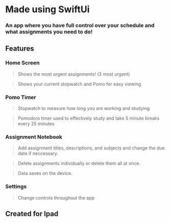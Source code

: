 # Made using SwiftUi
### An app where you have full control over your schedule and what assignments you need to do!

## Features 

### Home Screen

> Shows the most urgent assignments! (3 most urgent) 

> Shows your current stopwatch and Pomo for easy viewing


### Pomo Timer

> Stopwatch to measure how long you are working and studying

> Pomodoro timer used to effectively study and take 5 minute breaks every 25 minutes


### Assignment Notebook 

> Add assignment titles, descriptions, and subjects and change the due date if neccessary. 

> Delete assignments individually or delete them all at once. 

> Data saves on the device.


### Settings 

> Change controls throughout the app
## Created for Ipad
